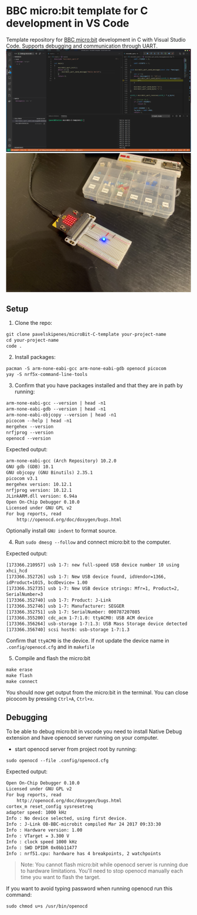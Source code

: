 # BBC micro:bit template for C development in VS Code
Template repository for [BBC micro:bit](https://www.adafruit.com/microbit) development in C with Visual Studio Code. Supports debugging and communication through UART.
![](docs/main.png)
![](docs/hardware.jpg)
## Setup

1. Clone the repo:
```
git clone pavelskipenes/microBit-C-template your-project-name
cd your-project-name
code .
```
2. Install packages:
```
pacman -S arm-none-eabi-gcc arm-none-eabi-gdb openocd picocom
yay -S nrf5x-command-line-tools
```
3. Confirm that you have packages installed and that they are in path by running:

```
arm-none-eabi-gcc --version | head -n1
arm-none-eabi-gdb --version | head -n1
arm-none-eabi-objcopy --version | head -n1
picocom --help | head -n1
mergehex --version
nrfjprog --version
openocd --version
```

Expected output:
```
arm-none-eabi-gcc (Arch Repository) 10.2.0
GNU gdb (GDB) 10.1
GNU objcopy (GNU Binutils) 2.35.1
picocom v3.1
mergehex version: 10.12.1
nrfjprog version: 10.12.1
JLinkARM.dll version: 6.94a
Open On-Chip Debugger 0.10.0
Licensed under GNU GPL v2
For bug reports, read
	http://openocd.org/doc/doxygen/bugs.html
```
Optionally install `GNU indent` to format source.

4. Run `sudo dmesg --follow` and connect micro:bit to the computer.

Expected output:
```
[173366.210957] usb 1-7: new full-speed USB device number 10 using xhci_hcd
[173366.352726] usb 1-7: New USB device found, idVendor=1366, idProduct=1015, bcdDevice= 1.00
[173366.352735] usb 1-7: New USB device strings: Mfr=1, Product=2, SerialNumber=3
[173366.352740] usb 1-7: Product: J-Link
[173366.352746] usb 1-7: Manufacturer: SEGGER
[173366.352751] usb 1-7: SerialNumber: 000787207085
[173366.355200] cdc_acm 1-7:1.0: ttyACM0: USB ACM device
[173366.356264] usb-storage 1-7:1.3: USB Mass Storage device detected
[173366.356740] scsi host6: usb-storage 1-7:1.3
```
Confirm that `ttyACM0` is the device. If not update the device name in `.config/openocd.cfg` and in `makefile`

5. Compile and flash the micro:bit
```
make erase
make flash
make connect
```
You should now get output from the micro:bit in the terminal. You can close picocom by pressing `Ctrl+A`, `Ctrl+x`.

## Debugging
To be able to debug micro:bit in vscode you need to install Native Debug extension and have openocd server running on your computer.

- start openocd server from project root by running:
```
sudo openocd --file .config/openocd.cfg
```
Expected output:
```
Open On-Chip Debugger 0.10.0
Licensed under GNU GPL v2
For bug reports, read
	http://openocd.org/doc/doxygen/bugs.html
cortex_m reset_config sysresetreq
adapter speed: 1000 kHz
Info : No device selected, using first device.
Info : J-Link OB-BBC-microbit compiled Mar 24 2017 09:33:30
Info : Hardware version: 1.00
Info : VTarget = 3.300 V
Info : clock speed 1000 kHz
Info : SWD DPIDR 0x0bb11477
Info : nrf51.cpu: hardware has 4 breakpoints, 2 watchpoints
```
> Note: You cannot flash micro:bit while openocd server is running due to hardware limitations. You'll need to stop openocd manually each time you want to flash the target.

If you want to avoid typing password when running openocd run this command:
```
sudo chmod u+s /usr/bin/openocd
```
